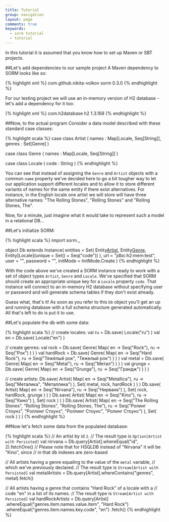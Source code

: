 ```yaml
---
title: Tutorial
group: navigation
layout: page
comments: true
keywords:
  - sorm tutorial
  - tutorial
---
```


<style>
  blockquote p { font-size: smaller; }
</style>

In this tutorial it is assumed that you know how to set up Maven or SBT projects.

##Let's add dependencies to our sample project
A Maven dependency to SORM looks like so: 

{% highlight xml %}
<dependency>
  <groupId>com.github.nikita-volkov</groupId>
  <artifactId>sorm</artifactId>
  <version>0.3.0</version>
</dependency>
{% endhighlight %}

For our testing project we will use an in-memory version of H2 database - let's add a dependency for it too:

{% highlight xml %}
<dependency>
  <groupId>com.h2database</groupId>
  <artifactId>h2</artifactId>
  <version>1.3.168</version>
</dependency>
{% endhighlight %}

##Now, to the actual program
Consider a data model described with these standard case classes:

{% highlight scala %}
case class Artist
  ( names : Map[Locale, Seq[String]],
    genres : Set[Genre] )

case class Genre
  ( names : Map[Locale, Seq[String]] )

case class Locale
  ( code : String )
{% endhighlight %}

You can see that instead of assigning the `Genre` and `Artist` objects with a common `name` property we've decided here to go a bit tougher way to let our application support different locales and to allow it to store different variants of names for the same entity if there exist alternatives. For instance, in the English locale one artist we will store will have three alternative names: "The Rolling Stones", "Rolling Stones" and "Rolling Stones, The".

Now, for a minute, just imagine what it would take to represent such a model in a relational DB...

##Let's initialize SORM:

{% highlight scala %}
import sorm._

object Db extends Instance(
  entities = Set(
    Entity[Artist](),
    Entity[Genre](),
    Entity[Locale](unique = Set() + Seq("code"))
  ),
  url = "jdbc:h2:mem:test",
  user = "",
  password = "",
  initMode = InitMode.Create
)
{% endhighlight %}

With the code above we've created a SORM instance ready to work with a set of object types `Artist`, `Genre` and `Locale`. We've specified that SORM should create an appropriate unique key for a `Locale` property `code`. That instance will connect to an in-memory H2 database without specifying user or password and will generate schema tables if they don't exist already.

Guess what, that's it! As soon as you refer to this `Db` object you'll get an up and running database with a full schema structure generated automatically. All that's left to do is put it to use. 

##Let's populate the db with some data:

{% highlight scala %}
//  create locales:
val ru = Db.save( Locale("ru") )
val en = Db.save( Locale("en") )

//  create genres:
val rock      = Db.save( Genre( Map( en -> Seq("Rock"),
                                     ru -> Seq("Рок") ) ) )
val hardRock  = Db.save( Genre( Map( en -> Seq("Hard Rock"),
                                     ru -> Seq("Тяжёлый рок", 
                                               "Тяжелый рок") ) ) )
val metal     = Db.save( Genre( Map( en -> Seq("Metal"),
                                     ru -> Seq("Метал") ) ) )
val grunge    = Db.save( Genre( Map( en -> Seq("Grunge"),
                                     ru -> Seq("Грандж") ) ) )

//  create artists:
Db.save( Artist( Map( en -> Seq("Metallica"),
                      ru -> Seq("Металика", "Металлика") ),
                 Set( metal, rock, hardRock ) ) )
Db.save( Artist( Map( en -> Seq("Nirvana"),
                      ru -> Seq("Нирвана") ),
                 Set( rock, hardRock, grunge ) ) )
Db.save( Artist( Map( en -> Seq("Kino"),
                      ru -> Seq("Кино") ),
                 Set( rock ) ) )
Db.save( Artist( Map( en -> Seq("The Rolling Stones",
                                "Rolling Stones",
                                "Rolling Stones, The"),
                      ru -> Seq("Ролинг Стоунз",
                                "Роллинг Стоунз",
                                "Роллинг Стоунс",
                                "Ролинг Стоунс") ),
                 Set( rock ) ) )
{% endhighlight %}


##Now let's fetch some data from the populated database:

{% highlight scala %}
//  An artist by id `2`.
//  The result type is `Option[Artist with Persisted]`
val nirvana = Db.query[Artist].whereEqual("id", 2).fetchOne() 
//  Please note that for HSQLDB instead of "Nirvana" it will be "Kino", since
//  in that db indexes are zero-based

//  All artists having a genre equaling to the value of the `metal` variable, 
//  which we've previously declared. 
//  The result type is `Stream[Artist with Persisted]`
val metalArtists = Db.query[Artist].whereContains("genres", metal).fetch()

//  All artists having a genre that contains "Hard Rock" of a locale with a 
//  code "en" in a list of its names.
//  The result type is `Stream[Artist with Persisted]`
val hardRockArtists 
  = Db.query[Artist]
      .whereEqual("genres.item.names.value.item", "Hard Rock")
      .whereEqual("genres.item.names.key.code", "en")
      .fetch()
{% endhighlight %}
